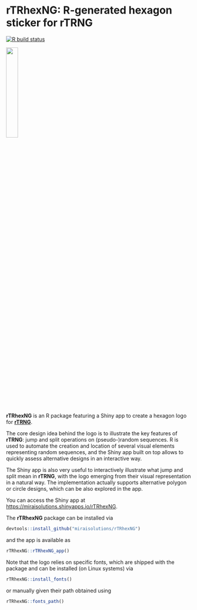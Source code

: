 # rTRhexNG: R-generated hexagon sticker for rTRNG

<!-- badges: start -->
[![R build status](https://github.com/miraisolutions/rTRhexNG/workflows/CI-CD/badge.svg)](https://github.com/miraisolutions/rTRhexNG/actions)
<!-- badges: end -->

<img src="man/figures/rTRhexNG.gif" width="25%" height="25%"/>

**rTRhexNG** is an R package featuring a Shiny app to create a hexagon logo for
[**rTRNG**](https://github.com/miraisolutions/rTRNG#readme).

The core design idea behind the logo is to illustrate the key features of
**rTRNG**: jump and split operations on (pseudo-)random sequences. R is used to
automate the creation and location of several visual elements representing
random sequences, and the Shiny app built on top allows to quickly assess
alternative designs in an interactive way.

The Shiny app is also very useful to interactively illustrate what jump and
split mean in **rTRNG**, with the logo emerging from their visual representation
in a natural way. The implementation actually supports alternative polygon or
circle designs, which can be also explored in the app.

You can access the Shiny app at https://miraisolutions.shinyapps.io/rTRhexNG.

The **rTRhexNG** package can be installed via
``` r
devtools::install_github("miraisolutions/rTRhexNG")
```
and the app is available as
``` r
rTRhexNG::rTRhexNG_app()
```

Note that the logo relies on specific fonts, which are shipped with the package
and can be installed (on Linux systems) via
``` r
rTRhexNG::install_fonts()
```
or manually given their path obtained using
``` r
rTRhexNG::fonts_path()
```



